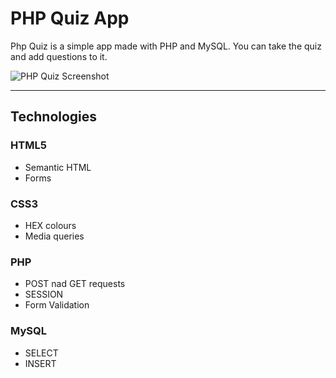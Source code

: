 # PHP Quiz App

Php Quiz is a simple app made with PHP and MySQL. You can take the quiz and add questions to it.

![PHP Quiz Screenshot](https://small-projects.s3.eu-west-2.amazonaws.com/php_quiz/php_quiz_capture.png)

---

## Technologies

### HTML5

* Semantic HTML
* Forms

### CSS3

* HEX colours
* Media queries

### PHP

* POST nad GET requests
* SESSION
* Form Validation

### MySQL

* SELECT
* INSERT
